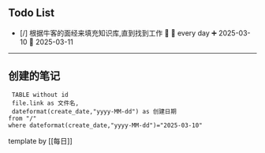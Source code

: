 

## Todo List
- [/] 根据牛客的面经来填充知识库,直到找到工作 🔺 🔁 every day ➕ 2025-03-10 🛫 2025-03-11






---

## 创建的笔记
```dataview
 TABLE without id
 file.link as 文件名,
 dateformat(create_date,"yyyy-MM-dd") as 创建日期
from "/"
where dateformat(create_date,"yyyy-MM-dd")="2025-03-10"
```









template by [[每日]]


